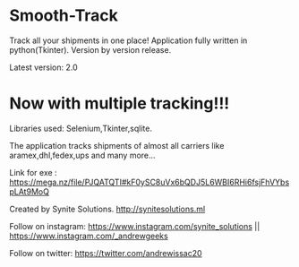 # Smooth-Track
Track all your shipments in one place! Application fully written in python(Tkinter).
Version by version release.

Latest version: 2.0
# Now with multiple tracking!!!
Libraries used: Selenium,Tkinter,sqlite.

The application tracks shipments of almost all carriers like aramex,dhl,fedex,ups and many more...

Link for exe : <https://mega.nz/file/PJQATQTI#kF0ySC8uVx6bQDJ5L6WBI6RHi6fsjFhVYbspLAt9MoQ>

Created by Synite Solutions. <http://synitesolutions.ml>

Follow on instagram: <https://www.instagram.com/synite_solutions> || <https://www.instagram.com/_andrewgeeks>

Follow on twitter: <https://twitter.com/andrewissac20>
